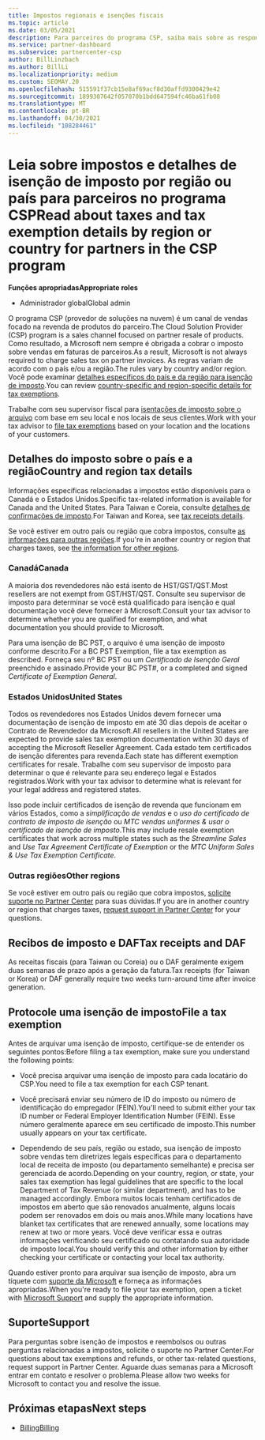```yaml
---
title: Impostos regionais e isenções fiscais
ms.topic: article
ms.date: 03/05/2021
description: Para parceiros do programa CSP, saiba mais sobre as responsabilidades do imposto por região, como enviar isenções fiscais para vendas do CSP e como obter suporte para perguntas sobre impostos.
ms.service: partner-dashboard
ms.subservice: partnercenter-csp
author: BillLinzbach
ms.author: BillLi
ms.localizationpriority: medium
ms.custom: SEOMAY.20
ms.openlocfilehash: 515591f37cb15e8af69acf8d30affd9300429e42
ms.sourcegitcommit: 1899307642f057070b1bdd647594fc46ba61fb08
ms.translationtype: MT
ms.contentlocale: pt-BR
ms.lasthandoff: 04/30/2021
ms.locfileid: "108284461"
---
```

# <a name="read-about-taxes-and-tax-exemption-details-by-region-or-country-for-partners-in-the-csp-program"></a><span data-ttu-id="19765-103">Leia sobre impostos e detalhes de isenção de imposto por região ou país para parceiros no programa CSP</span><span class="sxs-lookup"><span data-stu-id="19765-103">Read about taxes and tax exemption details by region or country for partners in the CSP program</span></span>

<span data-ttu-id="19765-104">**Funções apropriadas**</span><span class="sxs-lookup"><span data-stu-id="19765-104">**Appropriate roles**</span></span>

- <span data-ttu-id="19765-105">Administrador global</span><span class="sxs-lookup"><span data-stu-id="19765-105">Global admin</span></span>

<span data-ttu-id="19765-106">O programa CSP (provedor de soluções na nuvem) é um canal de vendas focado na revenda de produtos do parceiro.</span><span class="sxs-lookup"><span data-stu-id="19765-106">The Cloud Solution Provider (CSP) program is a sales channel focused on partner resale of products.</span></span> <span data-ttu-id="19765-107">Como resultado, a Microsoft nem sempre é obrigada a cobrar o imposto sobre vendas em faturas de parceiros.</span><span class="sxs-lookup"><span data-stu-id="19765-107">As a result, Microsoft is not always required to charge sales tax on partner invoices.</span></span> <span data-ttu-id="19765-108">As regras variam de acordo com o país e/ou a região.</span><span class="sxs-lookup"><span data-stu-id="19765-108">The rules vary by country and/or region.</span></span> <span data-ttu-id="19765-109">Você pode examinar [detalhes específicos do país e da região para isenção de imposto](#country-and-region-tax-details).</span><span class="sxs-lookup"><span data-stu-id="19765-109">You can review [country-specific and region-specific details for tax exemptions](#country-and-region-tax-details).</span></span>

<span data-ttu-id="19765-110">Trabalhe com seu supervisor fiscal para [isentações de imposto sobre o arquivo](#file-a-tax-exemption) com base em seu local e nos locais de seus clientes.</span><span class="sxs-lookup"><span data-stu-id="19765-110">Work with your tax advisor to [file tax exemptions](#file-a-tax-exemption) based on your location and the locations of your customers.</span></span>

## <a name="country-and-region-tax-details"></a><span data-ttu-id="19765-111">Detalhes do imposto sobre o país e a região</span><span class="sxs-lookup"><span data-stu-id="19765-111">Country and region tax details</span></span>

<span data-ttu-id="19765-112">Informações específicas relacionadas a impostos estão disponíveis para o Canadá e o Estados Unidos.</span><span class="sxs-lookup"><span data-stu-id="19765-112">Specific tax-related information is available for Canada and the United States.</span></span> <span data-ttu-id="19765-113">Para Taiwan e Coreia, consulte [detalhes de confirmações de imposto](#tax-receipts-and-daf).</span><span class="sxs-lookup"><span data-stu-id="19765-113">For Taiwan and Korea, see [tax receipts details](#tax-receipts-and-daf).</span></span>

<span data-ttu-id="19765-114">Se você estiver em outro país ou região que cobra impostos, consulte [as informações para outras regiões](#other-regions).</span><span class="sxs-lookup"><span data-stu-id="19765-114">If you're in another country or region that charges taxes, see [the information for other regions](#other-regions).</span></span>


### <a name="canada"></a><span data-ttu-id="19765-115">Canadá</span><span class="sxs-lookup"><span data-stu-id="19765-115">Canada</span></span>

<span data-ttu-id="19765-116">A maioria dos revendedores não está isento de HST/GST/QST.</span><span class="sxs-lookup"><span data-stu-id="19765-116">Most resellers are not exempt from GST/HST/QST.</span></span> <span data-ttu-id="19765-117">Consulte seu supervisor de imposto para determinar se você está qualificado para isenção e qual documentação você deve fornecer à Microsoft.</span><span class="sxs-lookup"><span data-stu-id="19765-117">Consult your tax advisor to determine whether you are qualified for exemption, and what documentation you should provide to Microsoft.</span></span>

<span data-ttu-id="19765-118">Para uma isenção de BC PST, o arquivo é uma isenção de imposto conforme descrito.</span><span class="sxs-lookup"><span data-stu-id="19765-118">For a BC PST Exemption, file a tax exemption as described.</span></span> <span data-ttu-id="19765-119">Forneça seu nº BC PST ou um *Certificado de Isenção Geral* preenchido e assinado.</span><span class="sxs-lookup"><span data-stu-id="19765-119">Provide your BC PST#, or a completed and signed *Certificate of Exemption General*.</span></span>

### <a name="united-states"></a><span data-ttu-id="19765-120">Estados Unidos</span><span class="sxs-lookup"><span data-stu-id="19765-120">United States</span></span>

<span data-ttu-id="19765-121">Todos os revendedores nos Estados Unidos devem fornecer uma documentação de isenção de imposto em até 30 dias depois de aceitar o Contrato de Revendedor da Microsoft.</span><span class="sxs-lookup"><span data-stu-id="19765-121">All resellers in the United States are expected to provide sales tax exemption documentation within 30 days of accepting the Microsoft Reseller Agreement.</span></span> <span data-ttu-id="19765-122">Cada estado tem certificados de isenção diferentes para revenda.</span><span class="sxs-lookup"><span data-stu-id="19765-122">Each state has different exemption certificates for resale.</span></span> <span data-ttu-id="19765-123">Trabalhe com seu supervisor de imposto para determinar o que é relevante para seu endereço legal e Estados registrados.</span><span class="sxs-lookup"><span data-stu-id="19765-123">Work with your tax advisor to determine what is relevant for your legal address and registered states.</span></span>

<span data-ttu-id="19765-124">Isso pode incluir certificados de isenção de revenda que funcionam em vários Estados, como a *simplificação de vendas* e o *uso do certificado de contrato de imposto de isenção* ou *MTC vendas uniformes & usar o certificado de isenção de imposto*.</span><span class="sxs-lookup"><span data-stu-id="19765-124">This may include resale exemption certificates that work across multiple states such as the *Streamline Sales* and *Use Tax Agreement Certificate of Exemption* or the *MTC Uniform Sales & Use Tax Exemption Certificate*.</span></span>

### <a name="other-regions"></a><span data-ttu-id="19765-125">Outras regiões</span><span class="sxs-lookup"><span data-stu-id="19765-125">Other regions</span></span>

<span data-ttu-id="19765-126">Se você estiver em outro país ou região que cobra impostos, [solicite suporte no Partner Center](#support) para suas dúvidas.</span><span class="sxs-lookup"><span data-stu-id="19765-126">If you are in another country or region that charges taxes, [request support in Partner Center](#support) for your questions.</span></span>

## <a name="tax-receipts-and-daf"></a><span data-ttu-id="19765-127">Recibos de imposto e DAF</span><span class="sxs-lookup"><span data-stu-id="19765-127">Tax receipts and DAF</span></span>

<span data-ttu-id="19765-128">As receitas fiscais (para Taiwan ou Coreia) ou o DAF geralmente exigem duas semanas de prazo após a geração da fatura.</span><span class="sxs-lookup"><span data-stu-id="19765-128">Tax receipts (for Taiwan or Korea) or DAF generally require two weeks turn-around time after invoice generation.</span></span>

## <a name="file-a-tax-exemption"></a><span data-ttu-id="19765-129">Protocole uma isenção de imposto</span><span class="sxs-lookup"><span data-stu-id="19765-129">File a tax exemption</span></span>

<span data-ttu-id="19765-130">Antes de arquivar uma isenção de imposto, certifique-se de entender os seguintes pontos:</span><span class="sxs-lookup"><span data-stu-id="19765-130">Before filing a tax exemption, make sure you understand the following points:</span></span>

- <span data-ttu-id="19765-131">Você precisa arquivar uma isenção de imposto para cada locatário do CSP.</span><span class="sxs-lookup"><span data-stu-id="19765-131">You need to file a tax exemption for each CSP tenant.</span></span>

- <span data-ttu-id="19765-132">Você precisará enviar seu número de ID do imposto ou número de identificação do empregador (FEIN).</span><span class="sxs-lookup"><span data-stu-id="19765-132">You'll need to submit either your tax ID number or Federal Employer Identification Number (FEIN).</span></span> <span data-ttu-id="19765-133">Esse número geralmente aparece em seu certificado de imposto.</span><span class="sxs-lookup"><span data-stu-id="19765-133">This number usually appears on your tax certificate.</span></span>

- <span data-ttu-id="19765-134">Dependendo de seu país, região ou estado, sua isenção de imposto sobre vendas tem diretrizes legais específicas para o departamento local de receita de imposto (ou departamento semelhante) e precisa ser gerenciada de acordo.</span><span class="sxs-lookup"><span data-stu-id="19765-134">Depending on your country, region, or state, your sales tax exemption has legal guidelines that are specific to the local Department of Tax Revenue (or similar department), and has to be managed accordingly.</span></span> <span data-ttu-id="19765-135">Embora muitos locais tenham certificados de impostos em aberto que são renovados anualmente, alguns locais podem ser renovados em dois ou mais anos.</span><span class="sxs-lookup"><span data-stu-id="19765-135">While many locations have blanket tax certificates that are renewed annually, some locations may renew at two or more years.</span></span> <span data-ttu-id="19765-136">Você deve verificar essa e outras informações verificando seu certificado ou contatando sua autoridade de imposto local.</span><span class="sxs-lookup"><span data-stu-id="19765-136">You should verify this and other information by either checking your certificate or contacting your local tax authority.</span></span>

<span data-ttu-id="19765-137">Quando estiver pronto para arquivar sua isenção de imposto, abra um tíquete com [suporte da Microsoft](https://partner.microsoft.com/dashboard/support/csp/servicerequests/create?stage=2&topicid=92930319-ced6-c18b-d7a6-d62b22d60aa5) e forneça as informações apropriadas.</span><span class="sxs-lookup"><span data-stu-id="19765-137">When you're ready to file your tax exemption, open a ticket with [Microsoft Support](https://partner.microsoft.com/dashboard/support/csp/servicerequests/create?stage=2&topicid=92930319-ced6-c18b-d7a6-d62b22d60aa5) and supply the appropriate information.</span></span>

## <a name="support"></a><span data-ttu-id="19765-138">Suporte</span><span class="sxs-lookup"><span data-stu-id="19765-138">Support</span></span>

<span data-ttu-id="19765-139">Para perguntas sobre isenção de impostos e reembolsos ou outras perguntas relacionadas a impostos, solicite o suporte no Partner Center.</span><span class="sxs-lookup"><span data-stu-id="19765-139">For questions about tax exemptions and refunds, or other tax-related questions, request support in Partner Center.</span></span> <span data-ttu-id="19765-140">Aguarde duas semanas para a Microsoft entrar em contato e resolver o problema.</span><span class="sxs-lookup"><span data-stu-id="19765-140">Please allow two weeks for Microsoft to contact you and resolve the issue.</span></span>

## <a name="next-steps"></a><span data-ttu-id="19765-141">Próximas etapas</span><span class="sxs-lookup"><span data-stu-id="19765-141">Next steps</span></span>

- [<span data-ttu-id="19765-142">Billing</span><span class="sxs-lookup"><span data-stu-id="19765-142">Billing</span></span>](billing.md)
